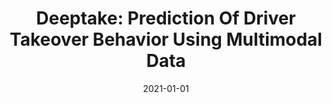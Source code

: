 ---
title: "Deeptake: Prediction Of Driver Takeover Behavior Using Multimodal Data"
date: 2021-01-01
venue: "CHI '21: CHI Conference on Human Factors in Computing Systems, Virtual Event / Yokohama, Japan, May 8-13, 2021"
paperurl: https://doi.org/10.1145/3411764.3445563
authors: "Erfan Pakdamanian, Shili Sheng, Sonia Baee, Seongkook Heo, Sarit Kraus and Lu Feng"
---